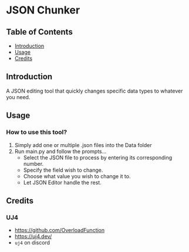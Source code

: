 # JSON Chunker

## Table of Contents

- [Introduction](#introduction)
- [Usage](#usage)
- [Credits](#credits)

## Introduction

A JSON editing tool that quickly changes specific data types to whatever you need.


## Usage

### How to use this tool?

1. Simply add one or multiple .json files into the Data folder
2. Run main.py and follow the prompts...
    - Select the JSON file to process by entering its corresponding number.
    - Specify the field wish to change.
    - Choose what value you wish to change it to.
    - Let JSON Editor handle the rest.


## Credits

### UJ4

- https://github.com/OverloadFunction
- https://uj4.dev/
- `uj4` on discord